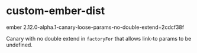 # custom-ember-dist

ember 2.12.0-alpha.1-canary-loose-params-no-double-extend+2cdcf38f

Canary with no double extend in `factoryFor` that allows link-to params to be undefined.
